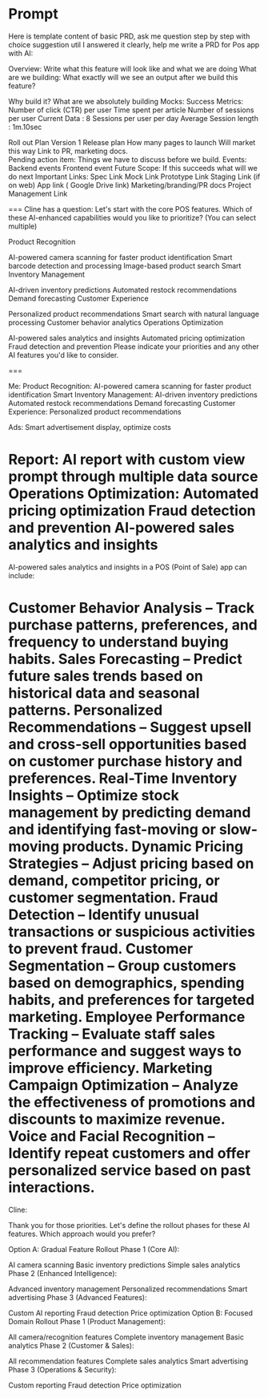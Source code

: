 # Prompt
Here is template content of basic PRD, ask me question step by step with choice suggestion util I answered it clearly, help me write a PRD for Pos app with AI:

Overview:
Write what this feature will look like and what we are doing
What are we building:
What exactly will we see an output after we build this feature?


Why build it?
What are we absolutely building
Mocks:
<Links to screens>
Success Metrics:
Number of click (CTR) per user
Time spent per article
Number of sessions per user
Current Data :
8 Sessions per user per day
Average Session length : 1m.10sec

Roll out Plan
Version 1
Release plan 
How many pages to launch 
Will market this way 
Link to PR, marketing docs.  
Pending action item:
Things we have to discuss before we build. 
Events:
Backend events 
Frontend event 
Future Scope:
If this succeeds what will we do next 
Important Links:
Spec Link 
Mock Link 
Prototype Link 
Staging Link (if on web) 
App link ( Google Drive link) 
Marketing/branding/PR docs 
Project Management Link

===
Cline has a question:
Let's start with the core POS features. Which of these AI-enhanced capabilities would you like to prioritize? (You can select multiple)

Product Recognition

AI-powered camera scanning for faster product identification
Smart barcode detection and processing
Image-based product search
Smart Inventory Management

AI-driven inventory predictions
Automated restock recommendations
Demand forecasting
Customer Experience

Personalized product recommendations
Smart search with natural language processing
Customer behavior analytics
Operations Optimization

AI-powered sales analytics and insights
Automated pricing optimization
Fraud detection and prevention
Please indicate your priorities and any other AI features you'd like to consider.

===

Me:
Product Recognition:
AI-powered camera scanning for faster product identification
Smart Inventory Management:
AI-driven inventory predictions
Automated restock recommendations
Demand forecasting
Customer Experience:
Personalized product recommendations


Ads:
Smart advertisement display, optimize costs

Report:
AI report with custom view prompt through multiple data source
Operations Optimization:
Automated pricing optimization
Fraud detection and prevention
AI-powered sales analytics and insights
====

AI-powered sales analytics and insights in a POS (Point of Sale) app can include:

Customer Behavior Analysis – Track purchase patterns, preferences, and frequency to understand buying habits.
Sales Forecasting – Predict future sales trends based on historical data and seasonal patterns.
Personalized Recommendations – Suggest upsell and cross-sell opportunities based on customer purchase history and preferences.
Real-Time Inventory Insights – Optimize stock management by predicting demand and identifying fast-moving or slow-moving products.
Dynamic Pricing Strategies – Adjust pricing based on demand, competitor pricing, or customer segmentation.
Fraud Detection – Identify unusual transactions or suspicious activities to prevent fraud.
Customer Segmentation – Group customers based on demographics, spending habits, and preferences for targeted marketing.
Employee Performance Tracking – Evaluate staff sales performance and suggest ways to improve efficiency.
Marketing Campaign Optimization – Analyze the effectiveness of promotions and discounts to maximize revenue.
Voice and Facial Recognition – Identify repeat customers and offer personalized service based on past interactions.
==

Cline:

Thank you for those priorities. Let's define the rollout phases for these AI features. Which approach would you prefer?

Option A: Gradual Feature Rollout
Phase 1 (Core AI):

AI camera scanning
Basic inventory predictions
Simple sales analytics
Phase 2 (Enhanced Intelligence):

Advanced inventory management
Personalized recommendations
Smart advertising
Phase 3 (Advanced Features):

Custom AI reporting
Fraud detection
Price optimization
Option B: Focused Domain Rollout
Phase 1 (Product Management):

All camera/recognition features
Complete inventory management
Basic analytics
Phase 2 (Customer & Sales):

All recommendation features
Complete sales analytics
Smart advertising
Phase 3 (Operations & Security):

Custom reporting
Fraud detection
Price optimization